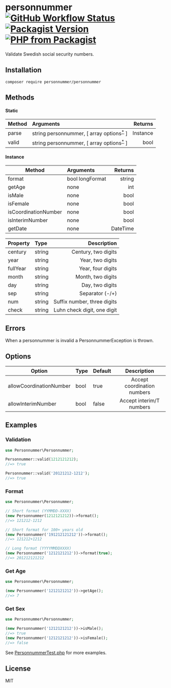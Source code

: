 # personnummer [![GitHub Workflow Status](https://img.shields.io/github/actions/workflow/status/personnummer/php/php.yml)](https://github.com/personnummer/php/actions) [![Packagist Version](https://img.shields.io/packagist/v/personnummer/personnummer)](https://packagist.org/packages/personnummer/personnummer) [![PHP from Packagist](https://img.shields.io/packagist/php-v/personnummer/personnummer)](https://packagist.org/packages/personnummer/personnummer)

Validate Swedish social security numbers.

## Installation

```
composer require personnummer/personnummer
```

## Methods
#### Static
| Method | Arguments                                                      | Returns  |
| -------|:---------------------------------------------------------------|---------:|
| parse  | string personnummer, [ array options<sup>[*](#options)</sup> ] | Instance |
| valid  | string personnummer, [ array options<sup>[*](#options)</sup> ] | bool     |

#### Instance
| Method               | Arguments       |  Returns |
|----------------------|:----------------|---------:|
| format               | bool longFormat |   string |
| getAge               | none            |      int |
| isMale               | none            |     bool |
| isFemale             | none            |     bool |
| isCoordinationNumber | none            |     bool |
| isInterimNumber      | none            |     bool |
| getDate              | none            | DateTime |

| Property | Type   | Description                 |
| ---------|:-------|----------------------------:|
| century  | string | Century, two digits         |
| year     | string | Year, two digits            |
| fullYear | string | Year, four digits           |
| month    | string | Month, two digits           |
| day      | string | Day, two digits             |
| sep      | string | Separator (-/+)             |
| num      | string | Suffix number, three digits |
| check    | string | Luhn check digit, one digit |

## Errors
When a personnummer is invalid a PersonnummerException is thrown.

## Options
| Option                  | Type | Default |         Description         |
|-------------------------|:-----|:--------|:---------------------------:|
| allowCoordinationNumber | bool | true    | Accept coordination numbers |
| allowInterimNumber      | bool | false   | Accept interim/T numbers    |

## Examples

### Validation

```php
use Personnummer\Personnummer;

Personnummer::valid(1212121212);
//=> true

Personnummer::valid('20121212-1212');
//=> true
```

### Format
```php
use Personnummer\Personnummer;

// Short format (YYMMDD-XXXX)
(new Personnummer(1212121212))->format();
//=> 121212-1212

// Short format for 100+ years old
(new Personnummer('191212121212'))->format();
//=> 121212+1212

// Long format (YYYYMMDDXXXX)
(new Personnummer('1212121212'))->format(true);
//=> 201212121212
```

### Get Age
```php
use Personnummer\Personnummer;

(new Personnummer('1212121212'))->getAge();
//=> 7
```

### Get Sex
```php
use Personnummer\Personnummer;

(new Personnummer('1212121212'))->isMale();
//=> true
(new Personnummer('1212121212'))->isFemale();
//=> false
```

See [PersonnummerTest.php](tests/PersonnummerTest.php) for more examples.

## License

MIT
